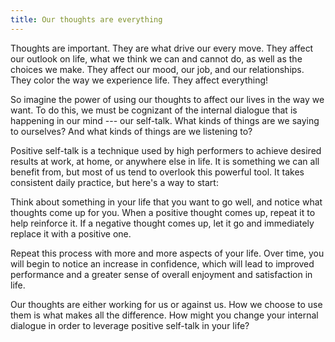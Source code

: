 ```yaml
---
title: Our thoughts are everything
---
```


Thoughts are important. They are what drive our every move. They affect our outlook on life, what we think we can and cannot do, as well as the choices we make. They affect our mood, our job, and our relationships. They color the way we experience life. They affect everything!

So imagine the power of using our thoughts to affect our lives in the way we want. To do this, we must be cognizant of the internal dialogue that is happening in our mind --- our self-talk. What kinds of things are we saying to ourselves? And what kinds of things are we listening to?

Positive self-talk is a technique used by high performers to achieve desired results at work, at home, or anywhere else in life. It is something we can all benefit from, but most of us tend to overlook this powerful tool. It takes consistent daily practice, but here's a way to start:

Think about something in your life that you want to go well, and notice what thoughts come up for you. When a positive thought comes up, repeat it to help reinforce it. If a negative thought comes up, let it go and immediately replace it with a positive one.

Repeat this process with more and more aspects of your life. Over time, you will begin to notice an increase in confidence, which will lead to improved performance and a greater sense of overall enjoyment and satisfaction in life.

Our thoughts are either working for us or against us. How we choose to use them is what makes all the difference. How might you change your internal dialogue in order to leverage positive self-talk in your life?
